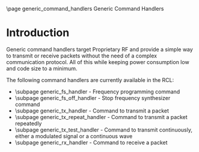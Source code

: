 \page generic_command_handlers Generic Command Handlers

# Introduction

Generic command handlers target Proprietary RF and provide a simple way to transmit or receive packets without the need of a complex communication protocol. All of this while keeping power consumption low and code size to a minimum.

The following command handlers are currently available in the RCL:

- \subpage generic_fs_handler - Frequency programming command
- \subpage generic_fs_off_handler - Stop frequency synthesizer command
- \subpage generic_tx_handler - Command to transmit a packet
- \subpage generic_tx_repeat_handler - Command to transmit a packet repeatedly
- \subpage generic_tx_test_handler - Command to transmit continuously, either a modulated signal or a continuous wave
- \subpage generic_rx_handler - Command to receive a packet


